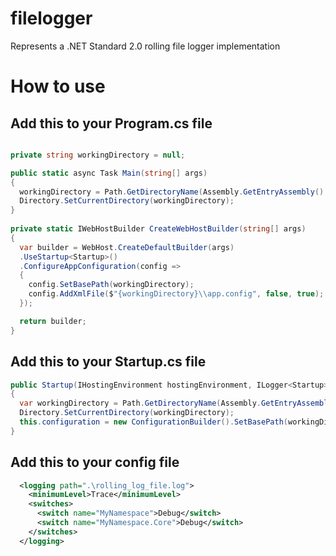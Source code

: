 # filelogger
Represents a .NET Standard 2.0 rolling file logger implementation

# How to use

## Add this to your Program.cs file
```C#

private string workingDirectory = null;

public static async Task Main(string[] args)
{
  workingDirectory = Path.GetDirectoryName(Assembly.GetEntryAssembly().Location);
  Directory.SetCurrentDirectory(workingDirectory);
}
    
private static IWebHostBuilder CreateWebHostBuilder(string[] args)
{
  var builder = WebHost.CreateDefaultBuilder(args)
  .UseStartup<Startup>()
  .ConfigureAppConfiguration(config =>
  {
    config.SetBasePath(workingDirectory);
    config.AddXmlFile($"{workingDirectory}\\app.config", false, true);
  });

  return builder;
}
```

## Add this to your Startup.cs file
```C#
public Startup(IHostingEnvironment hostingEnvironment, ILogger<Startup> logger)
{
  var workingDirectory = Path.GetDirectoryName(Assembly.GetEntryAssembly().Location);
  Directory.SetCurrentDirectory(workingDirectory);
  this.configuration = new ConfigurationBuilder().SetBasePath(workingDirectory).AddXmlFile($"{workingDirectory}\\app.config", false, true).Build();
}
```

## Add this to your config file
```xml
  <logging path=".\rolling_log_file.log">
    <minimumLevel>Trace</minimumLevel>
    <switches>
      <switch name="MyNamespace">Debug</switch>
      <switch name="MyNamespace.Core">Debug</switch>
    </switches>
  </logging>
```
